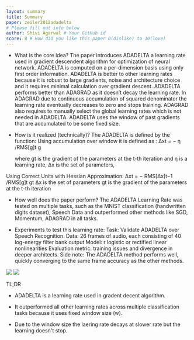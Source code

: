 ```yaml
---
layout: summary
title: Summary
paper: zeiler2012adadelta
# Please fill out info below
author: Shivi Agarwal # Your GitHub id
score: 8 # How did you like this paper 0(dislike) to 10(love)
---
```


+	What is the core idea?
The paper introduces ADADELTA a learning rate used in gradient descendent algorithm for optimization of neural network.
ADADELTA is computed on a per-dimension basis using only first order information.
ADADELTA is better to other learning rates because it is robust to large gradients, noise and architecture choice and it requires minimal calculation over gradient descent.
ADADELTA performs better than ADAGRAD as it doesn’t decay the learning rate. In ADAGRAD due to continuous accumulation of squared denominator the learning rate eventually decreases to zero and stops training. ADAGRAD also requires to manually select the global learning rates which is not needed in ADADELTA.
ADADELTA uses the window of past gradients that are accumulated to be some fixed size.

+	How is it realized (technically)?
The ADADELTA is defined by the function:
Using accumulation over window it is defined as : 
       ∆xt = − η /RMS[g]t g 
	   
	 where gt is the gradient of the parameters at the t-th iteration
    and η is a learning rate,
	∆x is the set of parameters,
	
       
Using Correct Units with Hessian Approximation:
		∆xt = − RMS[∆x]t−1 /RMS[g]t gt
		∆x is the set of parameters
		gt is the gradient of the parameters at the t-th iteration
	
+	How well does the paper perform?
The ADADELTA Learning Rate was  tested on multiple tasks, such as the MNIST classification (handwritten digits dataset), Speech Data and 
outperformed other methods like SGD, Momentum, ADAGRAD in all tasks.

+	Experiments to test this learning rate:
    Task: Validate ADADELTA over Speech Recognition.
    Data: 26 frames of audio, each consisting of 40 log-energy filter bank output
    Model: r logistic or rectified linear nonlinearities 
    Evaluation metric: training issues and divergence in deeper architects.
    Side note: The ADADELTA method performs well, quickly converging to the same frame accuracy as the other methods.
    
    


<img src="ADADelta1.png">

<img src="Adadelta2.png">


TL;DR

+ ADADELTA is a learning rate used in gradent decent algorithm.

+ It outperformed all other learning rates across multiple classification tasks because it uses fixed window size (w).

+ Due to the window size the laering rate decays at slower rate but the learning doesn't stop.
